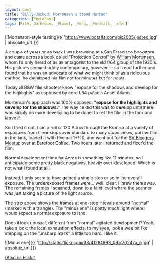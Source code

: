 ```yaml
---
layout: post
title: "Billy-Jacked: Mortensen's Stand Method"
categories: [PhotoRant]
tags: [Film, Darkroom, _Phase1, _Mono, _Portrait, _xfer]
---
```



![Mortenson-style testing]({{ 'https://www.botzilla.com/pix2005/jacked.jpg' | absolute_url }})


A couple of years or so back I was browsing at a San Francisco bookstore and came across a book called "Projection Control" by <a href="http://www.photo.net/bboard/q-and-a-fetch-msg?msg_id=005fZU" target="_blank">William Mortensen,</a> whom I'd only heard of as an antagonist to the old f/64 group of the 1930's. His pictures seemed oddly contemporary, however -- so I read further and found that he was an advocate of what we might think of as a ridiculous method: he developed his film not for minutes but for <i>hours.</i>

<!--more-->
Today all B&W film shooters know "expose for the shadows and develop for the highlights" as espoused by core f/64 paladin Ansel Adams.

Mortenson's approach was 100% opposed: <strong>"expose for the highlights and develop for the shadows."</strong> The way he did this was to develop until there was simply no more developing to be done: to set the film in the tank and <i>leave it.</i>

So I tried it out. I ran a roll of 120 Acros through the Bronica at a variety of exposures from three stops over standard to many stops below, put the film in the tank, loaded it with Rodinal 1+100, and went out for the <a href="http://upcoming.org/event/26871/" target="_blank">SV Bloggers Meetup</a> over at Barefoot Coffee. Two hours later I returned and fixer'd the film.

Normal development time for Acros is something like 11 minutes, so I anticipated some pretty black negatives, heavily over-developed. Which is not what I found at all!

Instead, I only seem to have gained a single stop or so in the overall exposure. The underexposed frames were... well, clear. I threw them away. The remaining frames I scanned, down to a faint level where the scanner was just taking a picture of the light source.

The strip above shows the frames at one-stop intevals around "normal" (marked with a triangle). The "minus one" is pretty much right where I would expect a normal exposure to land.

Does it look unusual, different from "normal" agitated development? Yeah, take a look: the local exhaustion effects, to my eyes, look a wee bit like stepping on the "unsharp mask" a little too hard. I like it.

![Minus one]({{ 'http://static.flickr.com/33/41284993_095f70247a_o.jpg' | absolute_url }})

<a href="http://www.flickr.com/photos/bjorke/41284993/" title="Flickr Page">(Also on Flickr)</a>
